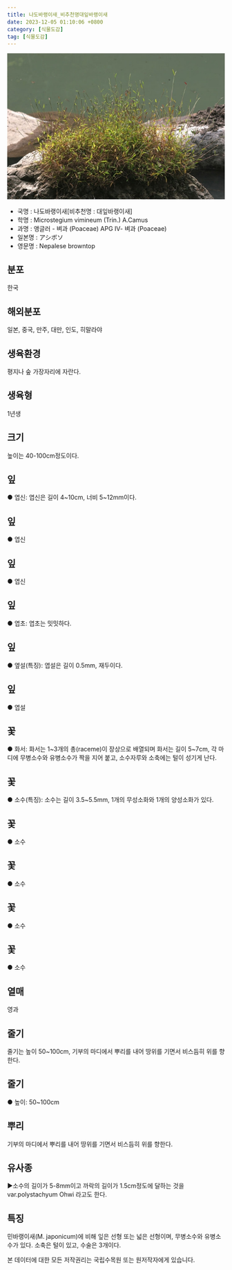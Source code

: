 ```yaml
---
title: 나도바랭이새_비추천명대잎바랭이새
date: 2023-12-05 01:10:06 +0800
category: [식물도감]
tag: [식물도감]
---
```




![나도바랭이새[비추천명 : 대잎바랭이새]](/assets/img/fileUpload/plants/basic/Gramineae/Microstegium/14572/14572_1_th2.JPG)
- 국명 : 나도바랭이새[비추천명 : 대잎바랭이새]
- 학명 : Microstegium vimineum (Trin.) A.Camus
- 과명 : 앵글러 - 벼과 (Poaceae) APG Ⅳ- 벼과 (Poaceae)
- 일본명 : アシボソ
- 영문명 : Nepalese browntop


## 분포
한국
## 해외분포
일본, 중국, 만주, 대만, 인도, 히말라야
## 생육환경
평지나 숲 가장자리에 자란다.
## 생육형
1년생
## 크기
높이는 40-100cm정도이다.
## 잎
● 엽신: 엽신은 길이 4~10cm, 너비 5~12mm이다.
## 잎
● 엽신
## 잎
● 엽신
## 잎
● 엽초: 엽초는 밋밋하다.
## 잎
● 옆설(특징): 엽설은 길이 0.5mm, 재두이다.
## 잎
● 엽설
## 꽃
● 화서: 화서는 1~3개의 총(raceme)이 장상으로 배열되며 화서는 길이 5~7cm, 각 마디에 무병소수와 유병소수가 짝을 지어 붙고, 소수자루와 소축에는 털이 성기게 난다.
## 꽃
● 소수(특징): 소수는 길이 3.5~5.5mm, 1개의 무성소화와 1개의 양성소화가 있다.
## 꽃
● 소수
## 꽃
● 소수
## 꽃
● 소수
## 꽃
● 소수
## 열매
영과
## 줄기
줄기는 높이 50~100cm, 기부의 마디에서 뿌리를 내어 땅위를 기면서 비스듬히 위를 향한다.
## 줄기
● 높이: 50~100cm
## 뿌리
기부의 마디에서 뿌리를 내어 땅위를 기면서 비스듬히 위를 향한다.
## 유사종
▶소수의 길이가 5-8mm이고 까락의 길이가 1.5cm정도에 달하는 것을 var.polystachyum Ohwi 라고도 한다.
## 특징
민바랭이새(M. japonicum)에 비해 잎은 선형 또는 넓은 선형이며, 무병소수와 유병소수가 있다. 소축은 털이 있고, 수술은 3개이다.






본 데이터에 대한 모든 저작권리는 국립수목원 또는 원저작자에게 있습니다.

